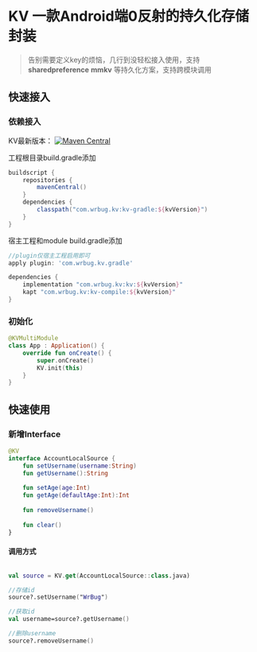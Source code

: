 # KV 一款Android端0反射的持久化存储封装

> 告别需要定义key的烦恼，几行到没轻松接入使用，支持 **sharedpreference** **mmkv** 等持久化方案，支持跨模块调用

## 快速接入

### 依赖接入

KV最新版本： [![Maven Central](https://img.shields.io/maven-central/v/com.wrbug.kv/kv.svg?label=Maven%20Central)](https://search.maven.org/search?q=g:com.wrbug.kv)

工程根目录build.gradle添加

``` groovy
buildscript {
    repositories {
        mavenCentral()
    }
    dependencies {
        classpath("com.wrbug.kv:kv-gradle:${kvVersion}")
    }
}

```

宿主工程和module build.gradle添加

``` groovy
//plugin仅宿主工程启用即可
apply plugin: 'com.wrbug.kv.gradle'

dependencies {
    implementation "com.wrbug.kv:kv:${kvVersion}"
    kapt "com.wrbug.kv:kv-compile:${kvVersion}"
}

```

### 初始化

``` kotlin
@KVMultiModule
class App : Application() {
    override fun onCreate() {
        super.onCreate()
        KV.init(this)
    }
}
```

## 快速使用

### 新增Interface

``` kotlin
@KV
interface AccountLocalSource {
    fun setUsername(username:String)
    fun getUsername():String
    
    fun setAge(age:Int)
    fun getAge(defaultAge:Int):Int
    
    fun removeUsername()
    
    fun clear()
}
```


#### 调用方式

``` kotlin

val source = KV.get(AccountLocalSource::class.java)

//存储id
source?.setUsername("WrBug")

//获取id
val username=source?.getUsername()

//删除username
source?.removeUsername()

```


